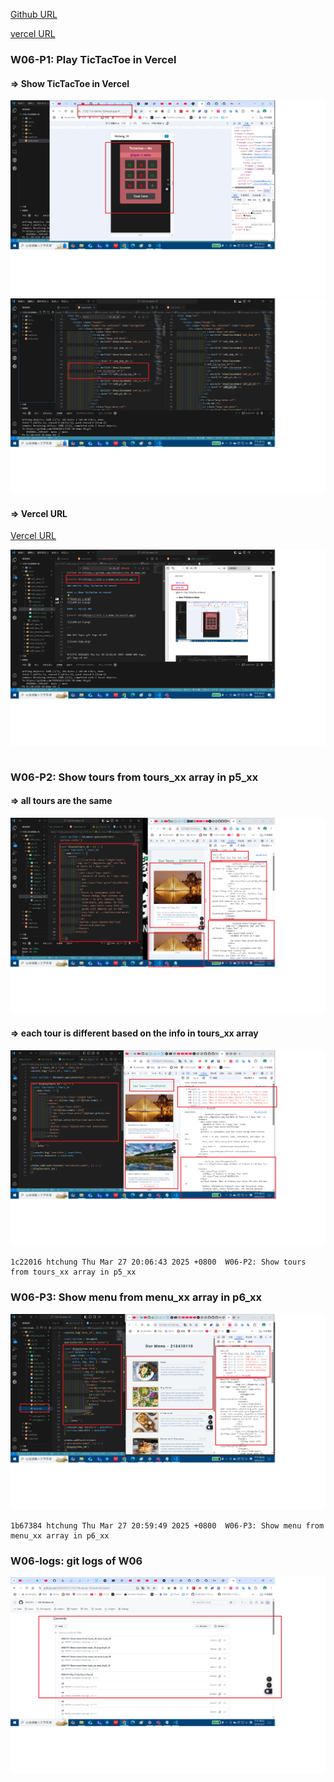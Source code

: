 [Github URL](https://github.com/29261821/1132-1N-demo-10)

[vercel URL](https://1132-1-n-demo-10.vercel.app/)

### W06-P1: Play TicTacToe in Vercel

#### => Show TicTacToe in Vercel

![](w06-p1-1.png)
![](w06-p1-2.png)

#### => Vercel URL

[Vercel URL](https://1132-1-n-demo-10.vercel.app/)

![](w06-p1-3.png)

```

```

### W06-P2: Show tours from tours_xx array in p5_xx

#### => all tours are the same

![](w06-p2-1.png)

#### => each tour is different based on the info in tours_xx array

![](w06-p2-2.png)

```
1c22016 htchung Thu Mar 27 20:06:43 2025 +0800  W06-P2: Show tours from tours_xx array in p5_xx
```

### W06-P3: Show menu from menu_xx array in p6_xx

![](w06-p3.png)

```
1b67384 htchung Thu Mar 27 20:59:49 2025 +0800  W06-P3: Show menu from menu_xx array in p6_xx
```

### W06-logs: git logs of W06

![](w06-logs.png)
